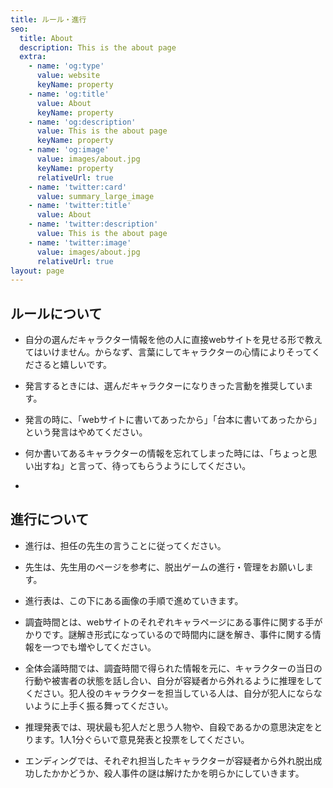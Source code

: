 ```yaml
---
title: ルール・進行
seo:
  title: About
  description: This is the about page
  extra:
    - name: 'og:type'
      value: website
      keyName: property
    - name: 'og:title'
      value: About
      keyName: property
    - name: 'og:description'
      value: This is the about page
      keyName: property
    - name: 'og:image'
      value: images/about.jpg
      keyName: property
      relativeUrl: true
    - name: 'twitter:card'
      value: summary_large_image
    - name: 'twitter:title'
      value: About
    - name: 'twitter:description'
      value: This is the about page
    - name: 'twitter:image'
      value: images/about.jpg
      relativeUrl: true
layout: page
---
```

## ルールについて

*   自分の選んだキャラクター情報を他の人に直接webサイトを見せる形で教えてはいけません。からなず、言葉にしてキャラクターの心情によりそってくださると嬉しいです。

*   発言するときには、選んだキャラクターになりきった言動を推奨しています。

*   発言の時に、「webサイトに書いてあったから」「台本に書いてあったから」という発言はやめてください。

*   何か書いてあるキャラクターの情報を忘れてしまった時には、「ちょっと思い出すね」と言って、待ってもらうようにしてください。

*

## 進行について

*   進行は、担任の先生の言うことに従ってください。

*   先生は、先生用のページを参考に、脱出ゲームの進行・管理をお願いします。

*   進行表は、この下にある画像の手順で進めていきます。

*   調査時間とは、webサイトのそれぞれキャラページにある事件に関する手がかりです。謎解き形式になっているので時間内に謎を解き、事件に関する情報を一つでも増やしてください。

*   全体会議時間では、調査時間で得られた情報を元に、キャラクターの当日の行動や被害者の状態を話し合い、自分が容疑者から外れるように推理をしてください。犯人役のキャラクターを担当している人は、自分が犯人にならないように上手く振る舞ってください。

*   推理発表では、現状最も犯人だと思う人物や、自殺であるかの意思決定をとります。1人1分ぐらいで意見発表と投票をしてください。

*   エンディングでは、それぞれ担当したキャラクターが容疑者から外れ脱出成功したかかどうか、殺人事件の謎は解けたかを明らかにしていきます。
